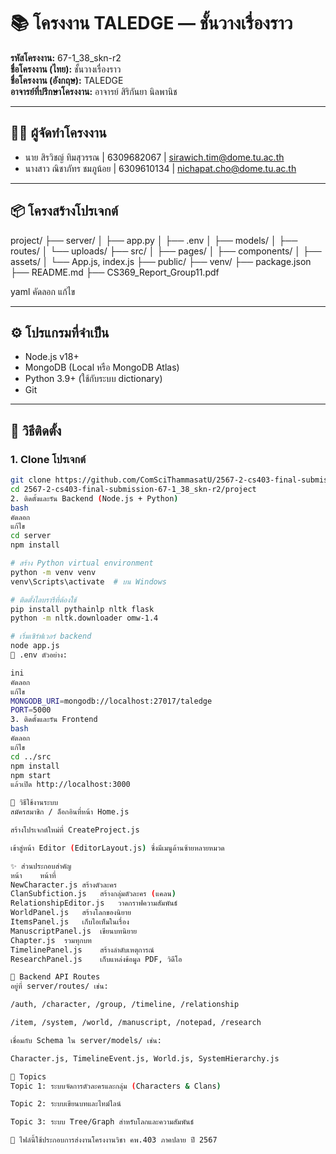 # 📚 โครงงาน TALEDGE — ชั้นวางเรื่องราว

**รหัสโครงงาน:** 67-1_38_skn-r2  
**ชื่อโครงงาน (ไทย):** ชั้นวางเรื่องราว  
**ชื่อโครงงาน (อังกฤษ):** TALEDGE  
**อาจารย์ที่ปรึกษาโครงงาน:** อาจารย์ สิริกันยา นิลพานิช  

---

## 👨‍💻 ผู้จัดทำโครงงาน

- นาย สิรวิชญ์ ทิมสุวรรณ | 6309682067 | sirawich.tim@dome.tu.ac.th  
- นางสาว ณิชาภัทร ชมภูน้อย | 6309610134 | nichapat.cho@dome.tu.ac.th  

---

## 📦 โครงสร้างโปรเจกต์

project/
├── server/
│ ├── app.py
│ ├── .env
│ ├── models/
│ ├── routes/
│ └── uploads/
├── src/
│ ├── pages/
│ ├── components/
│ ├── assets/
│ └── App.js, index.js
├── public/
├── venv/
├── package.json
├── README.md
├── CS369_Report_Group11.pdf

yaml
คัดลอก
แก้ไข

---

## ⚙️ โปรแกรมที่จำเป็น

- Node.js v18+
- MongoDB (Local หรือ MongoDB Atlas)
- Python 3.9+ (ใช้กับระบบ dictionary)
- Git

---

## 🔧 วิธีติดตั้ง

### 1. Clone โปรเจกต์

```bash
git clone https://github.com/ComSciThammasatU/2567-2-cs403-final-submission-67-1_38_skn-r2.git
cd 2567-2-cs403-final-submission-67-1_38_skn-r2/project
2. ติดตั้งและรัน Backend (Node.js + Python)
bash
คัดลอก
แก้ไข
cd server
npm install

# สร้าง Python virtual environment
python -m venv venv
venv\Scripts\activate  # บน Windows

# ติดตั้งไลบรารีที่ต้องใช้
pip install pythainlp nltk flask
python -m nltk.downloader omw-1.4

# เริ่มเซิร์ฟเวอร์ backend
node app.js
📄 .env ตัวอย่าง:

ini
คัดลอก
แก้ไข
MONGODB_URI=mongodb://localhost:27017/taledge
PORT=5000
3. ติดตั้งและรัน Frontend
bash
คัดลอก
แก้ไข
cd ../src
npm install
npm start
แล้วเปิด http://localhost:3000

🧭 วิธีใช้งานระบบ
สมัครสมาชิก / ล็อกอินที่หน้า Home.js

สร้างโปรเจกต์ใหม่ที่ CreateProject.js

เข้าสู่หน้า Editor (EditorLayout.js) ซึ่งมีเมนูด้านซ้ายหลายหมวด

✨ ส่วนประกอบสำคัญ
หน้า	หน้าที่
NewCharacter.js	สร้างตัวละคร
ClanSubfiction.js	สร้างกลุ่มตัวละคร (แคลน)
RelationshipEditor.js	วาดกราฟความสัมพันธ์
WorldPanel.js	สร้างโลกของนิยาย
ItemsPanel.js	เก็บไอเท็มในเรื่อง
ManuscriptPanel.js	เขียนบทนิยาย
Chapter.js	รวมทุกบท
TimelinePanel.js	สร้างลำดับเหตุการณ์
ResearchPanel.js	เก็บแหล่งข้อมูล PDF, วิดีโอ

🧩 Backend API Routes
อยู่ที่ server/routes/ เช่น:

/auth, /character, /group, /timeline, /relationship

/item, /system, /world, /manuscript, /notepad, /research

เชื่อมกับ Schema ใน server/models/ เช่น:

Character.js, TimelineEvent.js, World.js, SystemHierarchy.js

📌 Topics
Topic 1: ระบบจัดการตัวละครและกลุ่ม (Characters & Clans)

Topic 2: ระบบเขียนบทและไทม์ไลน์

Topic 3: ระบบ Tree/Graph สำหรับโลกและความสัมพันธ์

📄 ไฟล์นี้ใช้ประกอบการส่งงานโครงงานวิชา คพ.403 ภาคปลาย ปี 2567